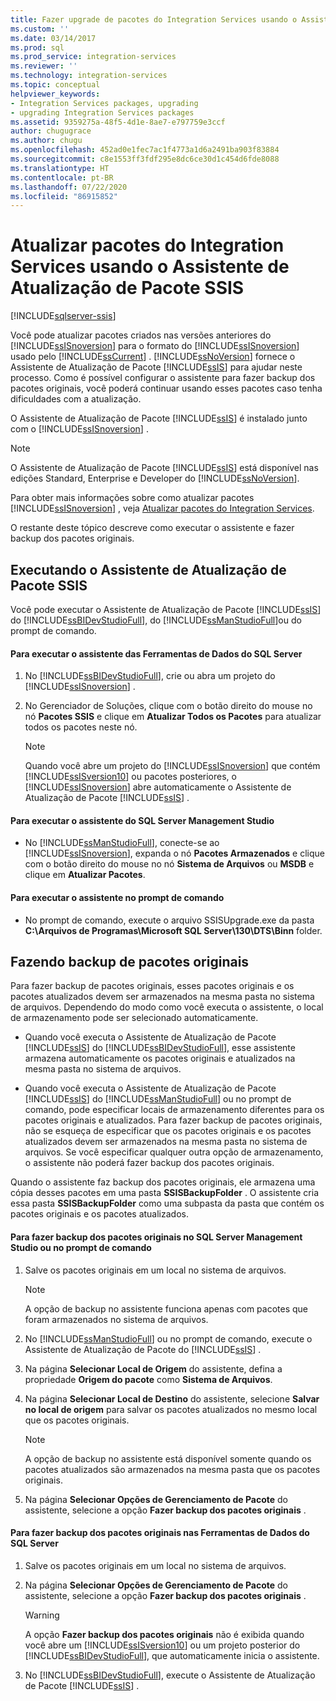 ```yaml
---
title: Fazer upgrade de pacotes do Integration Services usando o Assistente para Upgrade de Pacote SSIS | Microsoft Docs
ms.custom: ''
ms.date: 03/14/2017
ms.prod: sql
ms.prod_service: integration-services
ms.reviewer: ''
ms.technology: integration-services
ms.topic: conceptual
helpviewer_keywords:
- Integration Services packages, upgrading
- upgrading Integration Services packages
ms.assetid: 9359275a-48f5-4d1e-8ae7-e797759e3ccf
author: chugugrace
ms.author: chugu
ms.openlocfilehash: 452ad0e1fec7ac1f4773a1d6a2491ba903f83884
ms.sourcegitcommit: c8e1553ff3fdf295e8dc6ce30d1c454d6fde8088
ms.translationtype: HT
ms.contentlocale: pt-BR
ms.lasthandoff: 07/22/2020
ms.locfileid: "86915852"
---
```

# <a name="upgrade-integration-services-packages-using-the-ssis-package-upgrade-wizard"></a>Atualizar pacotes do Integration Services usando o Assistente de Atualização de Pacote SSIS

[!INCLUDE[sqlserver-ssis](../../includes/applies-to-version/sqlserver-ssis.md)]


  Você pode atualizar pacotes criados nas versões anteriores do [!INCLUDE[ssISnoversion](../../includes/ssisnoversion-md.md)] para o formato do [!INCLUDE[ssISnoversion](../../includes/ssisnoversion-md.md)] usado pelo [!INCLUDE[ssCurrent](../../includes/sscurrent-md.md)] . [!INCLUDE[ssNoVersion](../../includes/ssnoversion-md.md)] fornece o Assistente de Atualização de Pacote [!INCLUDE[ssIS](../../includes/ssis-md.md)] para ajudar neste processo. Como é possível configurar o assistente para fazer backup dos pacotes originais, você poderá continuar usando esses pacotes caso tenha dificuldades com a atualização.  
  
 O Assistente de Atualização de Pacote [!INCLUDE[ssIS](../../includes/ssis-md.md)] é instalado junto com o [!INCLUDE[ssISnoversion](../../includes/ssisnoversion-md.md)] .  
  
> [!NOTE]  
>  O Assistente de Atualização de Pacote [!INCLUDE[ssIS](../../includes/ssis-md.md)] está disponível nas edições Standard, Enterprise e Developer do [!INCLUDE[ssNoVersion](../../includes/ssnoversion-md.md)].  
  
 Para obter mais informações sobre como atualizar pacotes [!INCLUDE[ssISnoversion](../../includes/ssisnoversion-md.md)] , veja [Atualizar pacotes do Integration Services](../../integration-services/install-windows/upgrade-integration-services-packages.md).  
  
 O restante deste tópico descreve como executar o assistente e fazer backup dos pacotes originais.  
  
## <a name="running-the-ssis-package-upgrade-wizard"></a>Executando o Assistente de Atualização de Pacote SSIS  
 Você pode executar o Assistente de Atualização de Pacote [!INCLUDE[ssIS](../../includes/ssis-md.md)] do [!INCLUDE[ssBIDevStudioFull](../../includes/ssbidevstudiofull-md.md)], do [!INCLUDE[ssManStudioFull](../../includes/ssmanstudiofull-md.md)]ou do prompt de comando.  
  
#### <a name="to-run-the-wizard-from-sql-server-data-tools"></a>Para executar o assistente das Ferramentas de Dados do SQL Server  
  
1.  No [!INCLUDE[ssBIDevStudioFull](../../includes/ssbidevstudiofull-md.md)], crie ou abra um projeto do [!INCLUDE[ssISnoversion](../../includes/ssisnoversion-md.md)] .  
  
2.  No Gerenciador de Soluções, clique com o botão direito do mouse no nó **Pacotes SSIS** e clique em **Atualizar Todos os Pacotes** para atualizar todos os pacotes neste nó.  
  
    > [!NOTE]  
    >  Quando você abre um projeto do [!INCLUDE[ssISnoversion](../../includes/ssisnoversion-md.md)] que contém [!INCLUDE[ssISversion10](../../includes/ssisversion10-md.md)] ou pacotes posteriores, o [!INCLUDE[ssISnoversion](../../includes/ssisnoversion-md.md)] abre automaticamente o Assistente de Atualização de Pacote [!INCLUDE[ssIS](../../includes/ssis-md.md)] .  
  
#### <a name="to-run-the-wizard-from-sql-server-management-studio"></a>Para executar o assistente do SQL Server Management Studio  
  
-   No [!INCLUDE[ssManStudioFull](../../includes/ssmanstudiofull-md.md)], conecte-se ao [!INCLUDE[ssISnoversion](../../includes/ssisnoversion-md.md)], expanda o nó **Pacotes Armazenados** e clique com o botão direito do mouse no nó **Sistema de Arquivos** ou **MSDB** e clique em **Atualizar Pacotes**.  
  
#### <a name="to-run-the-wizard-at-the-command-prompt"></a>Para executar o assistente no prompt de comando  
  
-   No prompt de comando, execute o arquivo SSISUpgrade.exe da pasta **C:\Arquivos de Programas\Microsoft SQL Server\130\DTS\Binn** folder.  
  
## <a name="backing-up-the-original-packages"></a>Fazendo backup de pacotes originais  
 Para fazer backup de pacotes originais, esses pacotes originais e os pacotes atualizados devem ser armazenados na mesma pasta no sistema de arquivos. Dependendo do modo como você executa o assistente, o local de armazenamento pode ser selecionado automaticamente.  
  
-   Quando você executa o Assistente de Atualização de Pacote [!INCLUDE[ssIS](../../includes/ssis-md.md)] do [!INCLUDE[ssBIDevStudioFull](../../includes/ssbidevstudiofull-md.md)], esse assistente armazena automaticamente os pacotes originais e atualizados na mesma pasta no sistema de arquivos.  
  
-   Quando você executa o Assistente de Atualização de Pacote [!INCLUDE[ssIS](../../includes/ssis-md.md)] do [!INCLUDE[ssManStudioFull](../../includes/ssmanstudiofull-md.md)] ou no prompt de comando, pode especificar locais de armazenamento diferentes para os pacotes originais e atualizados. Para fazer backup de pacotes originais, não se esqueça de especificar que os pacotes originais e os pacotes atualizados devem ser armazenados na mesma pasta no sistema de arquivos. Se você especificar qualquer outra opção de armazenamento, o assistente não poderá fazer backup dos pacotes originais.  
  
 Quando o assistente faz backup dos pacotes originais, ele armazena uma cópia desses pacotes em uma pasta **SSISBackupFolder** . O assistente cria essa pasta **SSISBackupFolder** como uma subpasta da pasta que contém os pacotes originais e os pacotes atualizados.  
  
#### <a name="to-back-up-the-original-packages-in-sql-server-management-studio-or-at-the-command-prompt"></a>Para fazer backup dos pacotes originais no SQL Server Management Studio ou no prompt de comando  
  
1.  Salve os pacotes originais em um local no sistema de arquivos.  
  
    > [!NOTE]  
    >  A opção de backup no assistente funciona apenas com pacotes que foram armazenados no sistema de arquivos.  
  
2.  No [!INCLUDE[ssManStudioFull](../../includes/ssmanstudiofull-md.md)] ou no prompt de comando, execute o Assistente de Atualização de Pacote do [!INCLUDE[ssIS](../../includes/ssis-md.md)] .  
  
3.  Na página **Selecionar Local de Origem** do assistente, defina a propriedade **Origem do pacote** como **Sistema de Arquivos**.  
  
4.  Na página **Selecionar Local de Destino** do assistente, selecione **Salvar no local de origem** para salvar os pacotes atualizados no mesmo local que os pacotes originais.  
  
    > [!NOTE]  
    >  A opção de backup no assistente está disponível somente quando os pacotes atualizados são armazenados na mesma pasta que os pacotes originais.  
  
5.  Na página **Selecionar Opções de Gerenciamento de Pacote** do assistente, selecione a opção **Fazer backup dos pacotes originais** .  
  
#### <a name="to-back-up-the-original-packages-in-sql-server-data-tools"></a>Para fazer backup dos pacotes originais nas Ferramentas de Dados do SQL Server  
  
1.  Salve os pacotes originais em um local no sistema de arquivos.  
  
2.  Na página **Selecionar Opções de Gerenciamento de Pacote** do assistente, selecione a opção **Fazer backup dos pacotes originais** .  
  
    > [!WARNING]  
    >  A opção **Fazer backup dos pacotes originais** não é exibida quando você abre um [!INCLUDE[ssISversion10](../../includes/ssisversion10-md.md)] ou um projeto posterior do [!INCLUDE[ssBIDevStudioFull](../../includes/ssbidevstudiofull-md.md)], que automaticamente inicia o assistente.  
  
3.  No [!INCLUDE[ssBIDevStudioFull](../../includes/ssbidevstudiofull-md.md)], execute o Assistente de Atualização de Pacote [!INCLUDE[ssIS](../../includes/ssis-md.md)] .  
  
  
